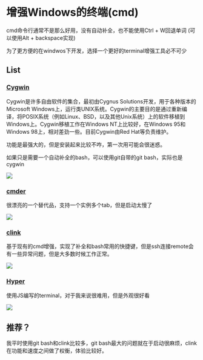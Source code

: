 # 增强Windows的终端(cmd)

cmd命令行通常不是那么好用，没有自动补全，也不能使用Ctrl + W回退单词 (可以使用Alt + backspace实现)

为了更方便的在windwos下开发，选择一个更好的terminal增强工具必不可少

## List

### [Cygwin](https://www.cygwin.com/)

Cygwin是许多自由软件的集合，最初由Cygnus Solutions开发，用于各种版本的Microsoft Windows上，运行类UNIX系统。Cygwin的主要目的是通过重新编译，将POSIX系统（例如Linux、BSD，以及其他Unix系统）上的软件移植到Windows上。Cygwin移植工作在Windows NT上比较好，在Windows 95和Windows 98上，相对差劲一些。目前Cygwin由Red Hat等负责维护。

功能是最强大的，但是安装起来比较不咋，第一次用可能会很迷惑。

如果只是需要一个自动补全的bash，可以使用git自带的git bash，实际也是cygwin

![](https://res.cloudinary.com/digf90pwi/image/upload/v1495519614/Cygwin_X11_rootless_WinXP_mhpadm.png)

### [cmder](http://cmder.net/)

很漂亮的一个替代品，支持一个实例多个tab，但是启动太慢了

![](https://res.cloudinary.com/digf90pwi/image/upload/v1495519836/main_bkwrcb.jpg)

### [clink](https://mridgers.github.io/clink/)

基于现有的cmd增强，实现了补全和bash常用的快捷键，但是ssh连接remote会有一些异常问题，但是大多数时候工作正常。

![](https://res.cloudinary.com/digf90pwi/image/upload/v1495519908/clink_areirq.png)

### [Hyper](https://hyper.is/)

使用JS编写的terminal，对于我来说很难用，但是外观很好看

![](https://res.cloudinary.com/digf90pwi/video/upload/v1495944961/hyperapp_drlltm.gif)

## 推荐？

我平时使用git bash和clink比较多，git bash最大的问题就在于启动很麻烦，clink在功能和速度之间做了权衡，体验比较好。